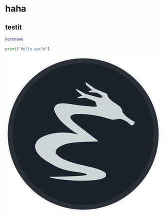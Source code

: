# haha

## testit

```sh
hostname
```

```python
print("Hello world")
```

![testimage](./imgs/aaa.png)
